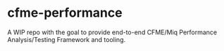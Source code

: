 # cfme-performance

A WIP repo with the goal to provide end-to-end CFME/Miq Performance Analysis/Testing Framework and tooling.

